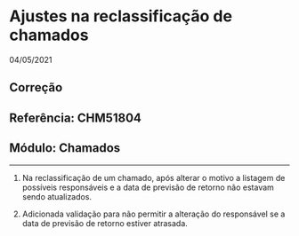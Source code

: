 # Ajustes na reclassificação de chamados
04/05/2021
## Correção
## Referência: CHM51804
## Módulo: Chamados
***

1. Na reclassificação de um chamado, após alterar o motivo a listagem de possíveis responsáveis e a data de previsão de retorno não estavam sendo atualizados.

2. Adicionada validação para não permitir a alteração do responsável se a data de previsão de retorno estiver atrasada.